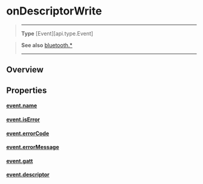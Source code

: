 # onDescriptorWrite

> --------------------- ------------------------------------------------------------------------------------------
> __Type__              [Event][api.type.Event]


> __See also__          [bluetooth.*](/plugin/bluetooth.md)
> --------------------- ------------------------------------------------------------------------------------------

## Overview

## Properties

#### [event.name](/plugin/bluetooth/type/Gatt/event/onDescriptorWrite/name.md)

#### [event.isError](/plugin/bluetooth/type/Gatt/event/onDescriptorWrite/isError.md)

#### [event.errorCode](/plugin/bluetooth/type/Gatt/event/onDescriptorWrite/errorCode.md)

#### [event.errorMessage](/plugin/bluetooth/type/Gatt/event/onDescriptorWrite/errorMessage.md)

#### [event.gatt](/plugin/bluetooth/type/Gatt/event/onDescriptorWrite/gatt.md)

#### [event.descriptor](/plugin/bluetooth/type/Gatt/event/onDescriptorWrite/descriptor.md)